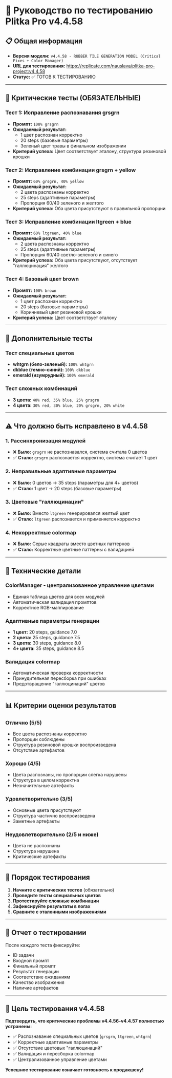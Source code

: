 # 🧪 Руководство по тестированию Plitka Pro v4.4.58

## **📋 Общая информация**

- **Версия модели:** `v4.4.58 - RUBBER TILE GENERATION MODEL (Critical Fixes + Color Manager)`
- **URL для тестирования:** https://replicate.com/nauslava/plitka-pro-project:v4.4.58
- **Статус:** ✅ ГОТОВ К ТЕСТИРОВАНИЮ

---

## **🎯 Критические тесты (ОБЯЗАТЕЛЬНЫЕ)**

### **Тест 1: Исправление распознавания grsgrn**
- **Промпт:** `100% grsgrn`
- **Ожидаемый результат:** 
  - 1 цвет распознан корректно
  - 20 steps (базовые параметры)
  - Зеленый цвет травы в финальном изображении
- **Критерий успеха:** Цвет соответствует эталону, структура резиновой крошки

### **Тест 2: Исправление комбинации grsgrn + yellow**
- **Промпт:** `60% grsgrn, 40% yellow`
- **Ожидаемый результат:**
  - 2 цвета распознаны корректно
  - 25 steps (адаптивные параметры)
  - Пропорция 60/40 зеленого и желтого
- **Критерий успеха:** Оба цвета присутствуют в правильной пропорции

### **Тест 3: Исправление комбинации ltgreen + blue**
- **Промпт:** `60% ltgreen, 40% blue`
- **Ожидаемый результат:**
  - 2 цвета распознаны корректно
  - 25 steps (адаптивные параметры)
  - Пропорция 60/40 светло-зеленого и синего
- **Критерий успеха:** Оба цвета присутствуют, отсутствует "галлюцинация" желтого

### **Тест 4: Базовый цвет brown**
- **Промпт:** `100% brown`
- **Ожидаемый результат:**
  - 1 цвет распознан корректно
  - 20 steps (базовые параметры)
  - Коричневый цвет резиновой крошки
- **Критерий успеха:** Цвет соответствует эталону

---

## **🔵 Дополнительные тесты**

### **Тест специальных цветов**
- **whtgrn (бело-зеленый):** `100% whtgrn`
- **dkblue (темно-синий):** `100% dkblue`
- **emerald (изумрудный):** `100% emerald`

### **Тест сложных комбинаций**
- **3 цвета:** `40% red, 35% blue, 25% grsgrn`
- **4 цвета:** `30% red, 30% blue, 20% grsgrn, 20% white`

---

## **⚠️ Что должно быть исправлено в v4.4.58**

### **1. Рассинхронизация модулей**
- ❌ **Было:** `grsgrn` не распознавался, система считала 0 цветов
- ✅ **Стало:** `grsgrn` распознается корректно, система считает 1 цвет

### **2. Неправильные адаптивные параметры**
- ❌ **Было:** 0 цветов → 35 steps (параметры для 4+ цветов)
- ✅ **Стало:** 1 цвет → 20 steps (базовые параметры)

### **3. Цветовые "галлюцинации"**
- ❌ **Было:** Вместо `ltgreen` генерировался желтый цвет
- ✅ **Стало:** `ltgreen` распознается и применяется корректно

### **4. Некорректные colormap**
- ❌ **Было:** Серые квадраты вместо цветных паттернов
- ✅ **Стало:** Корректные цветные паттерны с валидацией

---

## **🔧 Технические детали**

### **ColorManager - централизованное управление цветами**
- Единая таблица цветов для всех модулей
- Автоматическая валидация промптов
- Корректное RGB-маппирование

### **Адаптивные параметры генерации**
- **1 цвет:** 20 steps, guidance 7.0
- **2 цвета:** 25 steps, guidance 7.5
- **3 цвета:** 30 steps, guidance 8.0
- **4+ цвета:** 35 steps, guidance 8.5

### **Валидация colormap**
- Автоматическая проверка корректности
- Принудительная пересборка при ошибках
- Предотвращение "галлюцинаций" цветов

---

## **📊 Критерии оценки результатов**

### **Отлично (5/5)**
- Все цвета распознаны корректно
- Пропорции соблюдены
- Структура резиновой крошки воспроизведена
- Отсутствие артефактов

### **Хорошо (4/5)**
- Цвета распознаны, но пропорции слегка нарушены
- Структура в целом корректна
- Незначительные артефакты

### **Удовлетворительно (3/5)**
- Основные цвета присутствуют
- Структура частично воспроизведена
- Заметные артефакты

### **Неудовлетворительно (2/5 и ниже)**
- Цвета не распознаны
- Структура нарушена
- Критические артефакты

---

## **🚀 Порядок тестирования**

1. **Начните с критических тестов** (обязательно)
2. **Проведите тесты специальных цветов**
3. **Протестируйте сложные комбинации**
4. **Зафиксируйте результаты в логах**
5. **Сравните с эталонными изображениями**

---

## **📝 Отчет о тестировании**

После каждого теста фиксируйте:
- ID задачи
- Входной промпт
- Финальный промпт
- Результат генерации
- Соответствие ожиданиям
- Качество изображения
- Наличие артефактов

---

## **🎯 Цель тестирования v4.4.58**

**Подтвердить, что критические проблемы v4.4.56-v4.4.57 полностью устранены:**
- ✅ Распознавание специальных цветов (`grsgrn`, `ltgreen`, `whtgrn`)
- ✅ Корректные адаптивные параметры
- ✅ Отсутствие цветовых "галлюцинаций"
- ✅ Валидация и пересборка colormap
- ✅ Централизованное управление цветами

**Успешное тестирование означает готовность к продакшену!**
